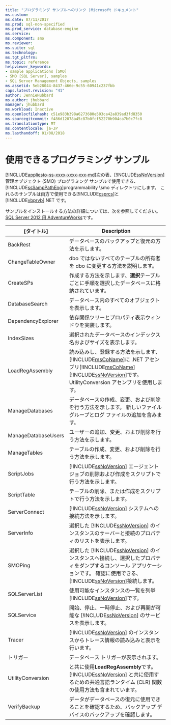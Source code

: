 ```yaml
---
title: "プログラミング サンプルへのリンク |Microsoft ドキュメント"
ms.custom: 
ms.date: 07/11/2017
ms.prod: sql-non-specified
ms.prod_service: database-engine
ms.service: 
ms.component: smo
ms.reviewer: 
ms.suite: sql
ms.technology: 
ms.tgt_pltfrm: 
ms.topic: reference
helpviewer_keywords:
- sample applications [SMO]
- SMO [SQL Server], samples
- SQL Server Management Objects, samples
ms.assetid: 5eb28044-8437-466e-9c55-60941c237fbb
caps.latest.revision: "41"
author: JennieHubbard
ms.author: jhubbard
manager: jhubbard
ms.workload: Inactive
ms.openlocfilehash: c51e983b398a6273680e503ca42a839ad3fd8350
ms.sourcegitcommit: f486d12078a45c87b0fcf52270b904ca7b0c7fc8
ms.translationtype: MT
ms.contentlocale: ja-JP
ms.lasthandoff: 01/08/2018
---
```

# <a name="available-programming-samples"></a>使用できるプログラミング サンプル
[!INCLUDE[appliesto-ss-xxxx-xxxx-xxx-md](../../includes/appliesto-ss-xxxx-xxxx-xxx-md.md)]次の表、[!INCLUDE[ssNoVersion](../../includes/ssnoversion-md.md)]管理オブジェクト (SMO) プログラミング サンプルで使用できる、 [!INCLUDE[ssSampPathEng](../../includes/sssamppatheng-md.md)]programmability \smo ディレクトリにします。 これらのサンプルは両方で使用できる[!INCLUDE[csprcs](../../includes/csprcs-md.md)]と[!INCLUDE[vbprvb](../../includes/vbprvb-md.md)].NET です。  
  
 サンプルをインストールする方法の詳細については、次を参照してください。 [SQL Server 2012 用 AdventureWorks](http://msftdbprodsamples.codeplex.com/releases/view/55330)です。  
  
|[タイトル]|Description|  
|-----------|-----------------|  
|BackRest|データベースのバックアップと復元の方法を示します。|  
|ChangeTableOwner|dbo ではないすべてのテーブルの所有者を dbo に変更する方法を説明します。|  
|CreateSPs|作成する方法を示します、**選択**テーブルごとに手順を選択したデータベースに格納されています。|  
|DatabaseSearch|データベース内のすべてのオブジェクトを表示します。|  
|DependencyExplorer|依存関係ツリーとプロパティ表示ウィンドウを実装します。|  
|IndexSizes|選択されたデータベースのインデックス名およびサイズを表示します。|  
|LoadRegAssembly |読み込みし、登録する方法を示します、[!INCLUDE[msCoName](../../includes/msconame-md.md)]に .NET アセンブリ[!INCLUDE[msCoName](../../includes/msconame-md.md)][!INCLUDE[ssNoVersion](../../includes/ssnoversion-md.md)]です。 UtilityConversion アセンブリを使用します。|  
|ManageDatabases|データベースの作成、変更、および削除を行う方法を示します。 新しいファイル グループとログ ファイルの追加を含みます。|  
|ManageDatabaseUsers|ユーザーの追加、変更、および削除を行う方法を示します。|  
|ManageTables|テーブルの作成、変更、および削除を行う方法を示します。|  
|ScriptJobs|[!INCLUDE[ssNoVersion](../../includes/ssnoversion-md.md)] エージェント ジョブの削除および作成をスクリプトで行う方法を示します。|  
|ScriptTable|テーブルの削除、または作成をスクリプトで行う方法を示します。|  
|ServerConnect |[!INCLUDE[ssNoVersion](../../includes/ssnoversion-md.md)] システムへの接続方法を示します。|  
|ServerInfo |選択した [!INCLUDE[ssNoVersion](../../includes/ssnoversion-md.md)] のインスタンスのサーバーと接続のプロパティのリストを表示します。|  
|SMOPing |選択した [!INCLUDE[ssNoVersion](../../includes/ssnoversion-md.md)] のインスタンスへ接続し、選択したプロパティをダンプするコンソール アプリケーションです。 確認に使用できる、[!INCLUDE[ssNoVersion](../../includes/ssnoversion-md.md)]接続します。|  
|SQLServerList|使用可能なインスタンスの一覧を列挙[!INCLUDE[ssNoVersion](../../includes/ssnoversion-md.md)]です。|  
|SQLService |開始、停止、一時停止、および再開が可能な [!INCLUDE[ssNoVersion](../../includes/ssnoversion-md.md)] のサービスを表示します。|  
|Tracer|[!INCLUDE[ssNoVersion](../../includes/ssnoversion-md.md)] のインスタンスからトレース情報の読み込みと表示を行います。|  
|トリガー|データベース トリガーが表示されます。|  
|UtilityConversion |と共に使用**LoadRegAssembly**です。 [!INCLUDE[ssNoVersion](../../includes/ssnoversion-md.md)] と共に使用するための共通言語ランタイム (CLR) 関数の使用方法も含まれています。|  
|VerifyBackup|データがデータベースの復元に使用できることを確認するため、バックアップ デバイスのバックアップを確認します。|  
  
  
